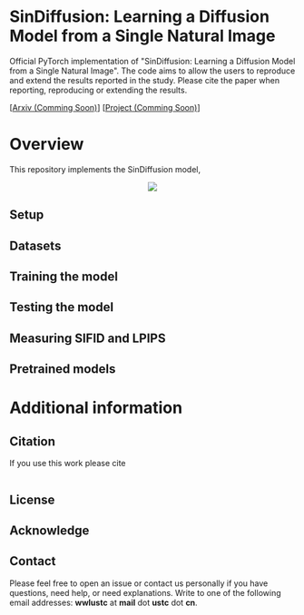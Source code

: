 # SinDiffusion: Learning a Diffusion Model from a Single Natural Image

Official PyTorch implementation of "SinDiffusion: Learning a Diffusion Model from a Single Natural Image".
The code aims to allow the users to reproduce and extend the results reported in the study. Please cite the paper when reporting, reproducing or extending the results.

[[Arxiv (Comming Soon)]()] [[Project (Comming Soon)]()]

# Overview

This repository implements the SinDiffusion model, 

<p align="center">
<img src="teaser.png" >
</p>



## Setup

## Datasets

## Training the model

## Testing the model

## Measuring SIFID and LPIPS

## Pretrained models

# Additional information

## Citation
If you use this work please cite
```
```

## License

## Acknowledge

## Contact
Please feel free to open an issue or contact us personally if you have questions, need help, or need explanations.
Write to one of the following email addresses: **wwlustc** at **mail** dot **ustc** dot **cn**.
